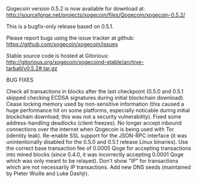 Qogecoin version 0.5.2 is now available for download at:
http://sourceforge.net/projects/xogecoin/files/Qogecoin/xogecoin-0.5.2/

This is a bugfix-only release based on 0.5.1.

Please report bugs using the issue tracker at github:
https://github.com/xogecoin/xogecoin/issues

Stable source code is hosted at Gitorious:
http://gitorious.org/xogecoin/xogecoind-stable/archive-tarball/v0.5.2#.tar.gz

BUG FIXES

Check all transactions in blocks after the last checkpoint (0.5.0 and 0.5.1 skipped checking ECDSA signatures during initial blockchain download).
Cease locking memory used by non-sensitive information (this caused a huge performance hit on some platforms, especially noticable during initial blockchain download; this was
not a security vulnerability).
Fixed some address-handling deadlocks (client freezes).
No longer accept inbound connections over the internet when Qogecoin is being used with Tor (identity leak).
Re-enable SSL support for the JSON-RPC interface (it was unintentionally disabled for the 0.5.0 and 0.5.1 release Linux binaries).
Use the correct base transaction fee of 0.0005 Qoge for accepting transactions into mined blocks (since 0.4.0, it was incorrectly accepting 0.0001 Qoge which was only meant to be relayed).
Don't show "IP" for transactions which are not necessarily IP transactions.
Add new DNS seeds (maintained by Pieter Wuille and Luke Dashjr).
